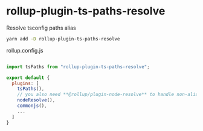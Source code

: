 # rollup-plugin-ts-paths-resolve

Resolve tsconfig paths alias

```sh
yarn add -D rollup-plugin-ts-paths-resolve
```

rollup.config.js

```js

import tsPaths from "rollup-plugin-ts-paths-resolve";

export default {
  plugins: [
    tsPaths(),
    // you also need **@rollup/plugin-node-resolve** to handle non-alias
    nodeResolve(),
    commonjs(),
    ...
  ]
}
```
